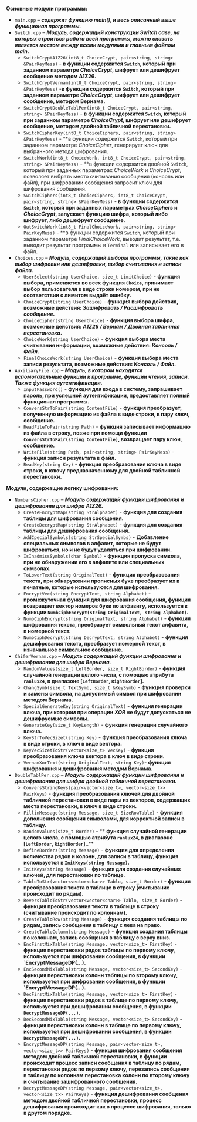 **Основные модули программы:**
+ `main.cpp` – ***содержит функцию main(), и весь описанный выше функционал программы.***
+ `Switch.cpp` – ***Модуль, содержащий конструкции Switch case, на которых строиться работа всей программы, можно сказать является мостом между всеми модулями и главным файлом main.***    
	+ `SwitchCryptA1Z26(int8_t ChoiceCrypt, pair<string, string> &PairKeyMess)` - **в функции содержится `Switch`, который при заданном параметре *ChoiceCrypt*,  шифрует или дешифрует сообщение методом A1Z26.**
	+ `SwitchCryptVernam(int8_t ChoiceCrypt, pair<string, string> &PairKeyMess)` -**в функции содержится `Switch`, который при заданном параметре *ChoiceCrypt*,  шифрует или дешифрует сообщение, методом Вернама.**
	+ `SwitchCryptDoubleTablPer(int8_t ChoiceCrypt, pair<string, string> &PairKeyMess)` - **в функции содержится `Switch`, который при заданном параметре *ChoiceCrypt*,  шифрует или дешифрует сообщение, методом двойной табличной перестановки.**
	+ `SwitchCipherKey(int8_t ChoiceCiphers, pair<string, string> &PairKeyMess)` - **в функции содержится `Switch`, который при заданном параметре *ChoiceCipher*, генерирует ключ для выбранного метода шифрования.
	+ `SwitchWork(int8_t ChoiceWork, int8_t ChoiceCrypt, pair<string, string> &PairKeyMess)` - **в функции содержится двойной `Switch`, который при заданных параметрах *ChoiceWork* и *ChoiceCrypt*, позволяет выбрать место считывания сообщения (консоль или файл), при шифровании сообщения запросит ключ для шифрования сообщения. 
	+ `SwitchCiphers(int8_t ChoiceCiphers, int8_t ChoiceCrypt, pair<string, string> &PairKeyMess)` -  **в функции содержится `Switch`, который при заданных параметрах *ChoiceCiphers* и *ChoiceCrypt*, запускает функцию шифра, который либо шифрует, либо дешефрует сообщение.**
	+ `OutSwitchWork(int8_t FinalChoiceWork, pair<string, string> PairKeyMess)` - **в функции содержится `Switch`, который при заданном параметре *FinalChoiceWork*, выводит результат, т.е. выводит результат программы в `Terminal` или записывает его в файл.
+ `Choices.cpp` – ***Модуль, содержащий выборы программы, такие как выбор шифровки или дешифровки, выбор считывания и записи файла.***
	+ `UserSelect(string UserChoice, size_t LimitChoice)` - **функция выбора, применяется во всех функция `Choice`, принимает выбор пользователя в виде строки номером, при не соответствии с лимитом выдаёт ошибку.** 
	+ `ChoiceCrypt(string UserChoice)` - **функция выбора действия, возможные действия: *Зашифровать / Расшифровать сообщение*.**
	+ `ChoiceCipher(string UserChoice)` - **функция выбора шифра, возможные действия: *A1Z26 / Вернам / Двойная табличная перестановка*.**
	+ `ChoiceWork(string UserChoice)` - **функция выбора места считывания информации, возможные действия: *Консоль / Файл*.**
	+ `FinalChoiceWork(string UserChoice)` - **функция выбора места записи результата, возможные действия: *Консоль / Файл*.**
+ `AuxiliaryFile.cpp` – ***Модуль, в котором находятся вспомогательные функции к программе, функции чтения, записи. Также функция аутентификации.***
	+ `InputPassword()` - **функция для входа в систему, запрашивает пароль, при успешной аутентификации, предоставляет полный функционал программы.**
	+ `ConversStrToPair(string ContentFile)` - **функция преобразует, полученную информацию из файла в виде строки, в пару ключ, сообщение.**
	+ `ReadFileToPair(string Path)` - **функция записывает информацию из файла в строку, позже при помощи функции `ConversStrToPair(string ContentFile)`, возвращает пару ключ, сообщение.**
	+ `WriteFile(string Path, pair<string, string> PairKeyMess)` - **функция записи результата в файл.**
	+ `ReadKey(string Key)` - **функция преобразования ключа в виде строки, к ключу предназначенному для двойной табличной перестановки.**

**Модули, содержащие логику шифрования:**
+ `NumbersCipher.cpp` – ***Модуль содержащий функции шифрования и дешифрования для шифра A1Z26.***
	+ `CreateEncryptMap(string StrAlphabet)` - **функция для создания таблицы для шифрования сообщения.**
	+ `CreateDecryptMap(string StrAlphabet)` - **функция для создания таблицы для дешифрования сообщения.**
	+ `AddCpecialSymbols(string StrSpecialSymbs)` - **Добавление специальных символов в алфавит, которые не будут шифроваться, но и не будут удаляться при шифровании.**
	+ `IsInadmissSymbols(char Symbol)` - **функция пропуска символа, при не обнаружении его в алфавите или специальных символах.**
	+ `ToLowerText(string OriginalText)` - **функция преобразования текста, при обнаружении прописных букв преобразует их в печатные, которые используются для шифрования.**
	+ `EncryptVec(string EncryptText, string Alphabet)` - **промежуточная функция для шифрования сообщения, функция возвращает вектор номеров букв по алфавиту, используется в функции `NumbCiphEncrypt(string OriginalText, string Alphabet)`.**
	+ `NumbCiphEncrypt(string OriginalText, string Alphabet)` - **функция шифрования текста, преобразует символьный текст алфавита, в номерной текст.**
	+ `NumbCiphDecrypt(string DecryptText, string Alphabet)` - **функция дешифрования текста, преобразует номерной текст, в изначальное символьное сообщение.**
+ `ChiferVernam.cpp` – ***Модуль содержащий функции шифрования и дешифрования для шифра Вернама.***
	+ `RandomValues(size_t LeftBorder, size_t RightBorder)` - **функция случайной генерации целого числа, с помощью  атрибута `ranlux24`, в диапазоне [`LeftBorder`, `RightBorder`].**
	+ `ChangSymb(size_t TextSymb, size_t &KeySymb)` - **функция проверки и замены символа, на допустимый символ при шифровании методом Вернама.**
	+ `SpecialGenerateKey(string OriginalText)` - **функция генерации ключа, при котором при операции *XOR* не будут допускаться не дешифруемые символы.**
	+ `GenerateKey(size_t KeyLength)` - **функция генерации случайного ключа.**
	+ `KeyStrToVecSizet(string Key)` - **функция преобразования ключа в виде строки, в ключ в виде вектора.**
	+ `KeyVecSizetToStr(vector<size_t> VecKey)` - **функция преобразования ключа вектора в ключ в виде строки.**
	+ `VernamXorText(string OriginalText, string Key)`- **функция шифрования и дешифрования методом Вернама.**
+ `DoubleTablPer.cpp` – ***Модуль содержащий функции шифрования и дешифрования для шифра двойной табличной перестановки.***
	+ `ConversStringKeys(pair<vector<size_t>, vector<size_t>> PairKeys)` - **функция преобразования ключей для двойной табличной перестановки в виде пары из векторов, содержащих места перестановки, в ключ в виде строки.**
	+ `FillinMessage(string Message, size_t SizeRowTable)` - **функция дополнения сообщения символами, для корректной записи в таблицу.**
	+ `RandomValues(size_t Border)` - ** **функция случайной генерации целого числа, с помощью  атрибута `ranlux24`, в диапазоне [`LeftBorder`, `RightBorder`].**.**
	+ `DefineBorders(string Message)` - **функция для определения количества рядов и колонн, для записи в таблицу, функция используется в `InitKeys(string Message)`.**
	+ `InitKeys(string Message)` - **функция для создания случайных ключей, для перестановки по таблице.**
	+ `TabloToStr(vector<vector<char>> Tablo, size_t Border)` - **функция преобразования текста в таблице в строку (считывание происходит по рядам).**
	+ `ReversTabloToStr(vector<vector<char>> Tablo, size_t Border)` - **функция преобразования текста в таблице в строку (считывание происходит по колоннам).**
	+ `CreateTabloRow(string Message)` - **функция создания таблицы по рядам, запись сообщения в таблицу с лева на право.**
	+ `CreateTabloColumn(string Message)` - **функция создания таблицы по колоннам, запись сообщения в таблицу с верху вниз.**
	+ `EncFirstMixTablo(string Message, vector<size_t> FirstKey)` - **функция перестановки рядов таблицы по первому ключу, используется при шифровании сообщения, в функции `EncryptMessageDP(...).**
	+ `EncSecondMixTablo(string Message, vector<size_t> SecondKey)` - **функция перестановки колонн таблицы по второму ключу, используется при шифровании сообщения, в функции `EncryptMessageDP(...).**
	+ `DecFirstMixTablo(string Message, vector<size_t> FirstKey)` - **функция перестановки рядов в таблице по первому ключу, используется при дешифровании сообщения, в функции `DecryptMessageDP(...)`.**
	+ `DecSecondMixTablo(string Message, vector<size_t> SecondKey)` - **функция перестановки колонн в таблице по первому ключу, используется при дешифровании сообщения, в функции `DecryptMessageDP(...)`.**
	+ `EncryptMessageDP(string Message, pair<vector<size_t>, vector<size_t>> PairKeys)` - **функция шифрования сообщения методом двойной табличной перестановки, в функции происходит процесс записи сообщения в таблицу по рядам, перестановки рядов по первому ключу, перезапись сообщения в таблицу по колоннам перестановка колонн по второму ключу и считывание зашифрованного сообщения.**
	+ `DecryptMessageDP(string Message, pair<vector<size_t>, vector<size_t>> PairKeys)` - **функция дешифрования сообщения методом двойной табличной перестановки, процесс дешифрования происходит как в процессе шифрования, только в другом порядке.**
